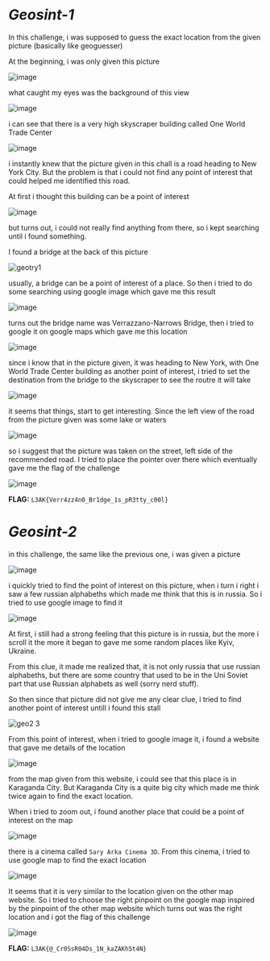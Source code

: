 # *Geosint-1*

In this challenge, i was supposed to guess the exact location from the given picture (basically like geoguesser)

At the beginning, i was only given this picture

![image](https://github.com/Bepe2306/CTF-Write-Up/assets/153899054/b891a032-b023-434c-a4ce-371ab3f62b03)

what caught my eyes was the background of this view

![image](https://github.com/Bepe2306/CTF-Write-Up/assets/153899054/1953ef8d-e69d-4ae8-81c1-82dea045c8ea)

i can see that there is a very high skyscraper building called One World Trade Center

![image](https://github.com/Bepe2306/CTF-Write-Up/assets/153899054/1ff4e033-cfb3-45ce-8794-dc3152480663)

i instantly knew that the picture given in this chall is a road heading to New York City.
But the problem is that i could not find any point of interest that could helped me identified this road.

At first i thought this building can be a point of interest

![image](https://github.com/Bepe2306/CTF-Write-Up/assets/153899054/2e845579-c68f-4df5-ac75-8617d8e403f9)

but turns out, i could not really find anything from there, so i kept searching until i found something.

I found a bridge at the back of this picture

![geotry1](https://github.com/Bepe2306/CTF-Write-Up/assets/153899054/a3140840-6efb-4796-989e-0b2d62753b57)

usually, a bridge can be a point of interest of a place. So then i tried to do some searching using google image which gave me this result

![image](https://github.com/Bepe2306/CTF-Write-Up/assets/153899054/1565d6c6-afa8-47ab-b7e0-f59bfc0ea878)

turns out the bridge name was Verrazzano-Narrows Bridge, then i tried to google it on google maps which gave me this location

![image](https://github.com/Bepe2306/CTF-Write-Up/assets/153899054/cad6e4aa-5477-4ac0-b6eb-c6886f34e06a)

since i know that in the picture given, it was heading to New York, with One World Trade Center building as another point of interest,
i tried to set the destination from the bridge to the skyscraper to see the routre it will take

![image](https://github.com/Bepe2306/CTF-Write-Up/assets/153899054/077d2d18-fdb5-477a-bcd8-8c79a3901a6d)

it seems that things, start to get interesting.
Since the left view of the road from the picture given was some lake or waters

![image](https://github.com/Bepe2306/CTF-Write-Up/assets/153899054/2345e910-6a26-4787-912c-e1ce2a16a296)

so i suggest that the picture was taken on the street, left side of the recommended road. I tried to place the pointer over there which eventually gave me the flag of the challenge

![image](https://github.com/Bepe2306/CTF-Write-Up/assets/153899054/74a90e1d-3ebb-43a3-aa36-3f790540114d)

**FLAG:** `L3AK{Verr4zz4n0_Br1dge_1s_pR3tty_c00l}`


# *Geosint-2*

in this challenge, the same like the previous one, i was given a picture

![image](https://github.com/Bepe2306/CTF-Write-Up/assets/153899054/c7217a78-4f12-436c-80ef-7facbd76ef5c)

i quickly tried to find the point of interest on this picture, when i turn i right i saw a few russian alphabeths which made me think that this is in russia.
So i tried to use google image to find it

![image](https://github.com/Bepe2306/CTF-Write-Up/assets/153899054/900fdab5-72b6-4484-af48-6b67e155227b)

At first, i still had a strong feeling that this picture is in russia, but the more i scroll it the more it began to gave me some random places like Kyiv, Ukraine.

From this clue, it made me realized that, it is not only russia that use russian alphabeths, but there are some country that used to be in the Uni Soviet part that use Russian alphabets as well (sorry nerd stuff).

So then since that picture did not give me any clear clue, i tried to find another point of interest untill i found this stall

![geo2 3](https://github.com/Bepe2306/CTF-Write-Up/assets/153899054/2cbfdbd2-cd4b-4709-b11e-36c83bda3a55)

From this point of interest, when i tried to google image it, i found a website that gave me details of the location

![image](https://github.com/Bepe2306/CTF-Write-Up/assets/153899054/1532f309-6c4a-4481-bd94-9ef41e28a5a6)

from the map given from this website, i could see that this place is in Karaganda City. But Karaganda City is a quite big city which made me think twice again to find the exact location.

When i tried to zoom out, i found another place that could be a point of interest on the map

![image](https://github.com/Bepe2306/CTF-Write-Up/assets/153899054/7955508a-864d-47c3-8cb2-3d20233fb4dd)

there is a cinema called `Sary Arka Cinema 3D`. From this cinema, i tried to use google map to find the exact location

![image](https://github.com/Bepe2306/CTF-Write-Up/assets/153899054/4e00be50-3548-43df-8dd7-bd719610d9ac)

It seems that it is very similar to the location given on the other map website. So i tried to choose the right pinpoint on the google map inspired by the pinpoint of the other map website
which turns out was the right location and i got the flag of this challenge

![image](https://github.com/Bepe2306/CTF-Write-Up/assets/153899054/d672021a-9616-4e36-9459-e8c77c5d64e1)

**FLAG:** `L3AK{@_Cr0SsR04Ds_1N_kaZAKh5t4N}`
